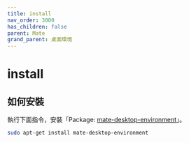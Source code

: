 ```yaml
---
title: install
nav_order: 3000
has_children: false
parent: Mate
grand_parent: 桌面環境
---
```



# install

## 如何安裝

執行下面指令，安裝「Package: [mate-desktop-environment](https://packages.ubuntu.com/jammy/mate-desktop-environment)」。

``` sh
sudo apt-get install mate-desktop-environment
```
